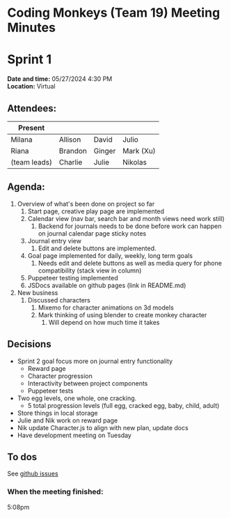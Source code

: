 # Coding Monkeys (Team 19) Meeting Minutes
# Sprint 1

**Date and time:** 05/27/2024 4:30 PM  
**Location:** Virtual
## Attendees:
| Present      |             |            |            |
| -----------  | ----------- |----------- |----------- |
| Milana       | Allison     | David      | Julio      |
| Riana        | Brandon     | Ginger     | Mark (Xu)  |
| (team leads) | Charlie     | Julie      | Nikolas    |

## Agenda:
1. Overview of what's been done on project so far
	1. Start page, creative play page are implemented
	2. Calendar view (nav bar, search bar and month views need work still)
		1. Backend for journals needs to be done before work can happen on journal calendar page sticky notes
	3. Journal entry view
		1. Edit and delete buttons are implemented.
	4. Goal page implemented for daily, weekly, long term goals
		1. Needs edit and delete buttons as well as media query for phone compatibility (stack view in column)
	5. Puppeteer testing implemented
	6. JSDocs available on github pages (link in README.md)
2. New business
	1. Discussed characters
		1. Mixemo for character animations on 3d models
		2. Mark thinking of using blender to create monkey character
			1. Will depend on how much time it takes
## Decisions
- Sprint 2 goal focus more on journal entry functionality
	- Reward page
	- Character progression
	- Interactivity between project components
	- Puppeteer tests
- Two egg levels, one whole, one cracking.
	- 5 total progression levels (full egg, cracked egg, baby, child, adult)
- Store things in local storage
- Julie and Nik work on reward page
- Nik update Character.js to align with new plan, update docs
- Have development meeting on Tuesday
## To dos 
See [github issues](https://github.com/cse110-sp24-group19/final-project/issues)

### When the meeting finished: 
5:08pm